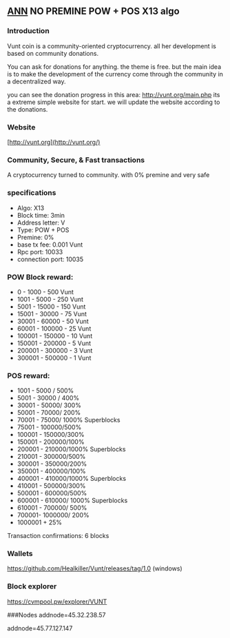 ## [ANN](VUNT) NO PREMINE POW + POS X13 algo 


### Introduction


Vunt coin is a community-oriented cryptocurrency. all her development is based on community donations.

You can ask for donations for anything. the theme is free. but the main idea is to make the development of the currency come through the community in a decentralized way.

you can see the donation progress in this area: http://vunt.org/main.php its a extreme simple website for start. we will update the website according to the donations.


### Website

[http://vunt.org](http://vunt.org/)

### Community, Secure, & Fast transactions

A cryptocurrency turned to community. with 0% premine and very safe


### specifications
- Algo: X13
- Block time: 3min
- Address letter: V
- Type: POW + POS
- Premine: 0%
- base tx fee: 0.001 Vunt
- Rpc port: 10033
- connection port: 10035

### POW Block reward:

- 0 - 1000 - 500 Vunt
- 1001 - 5000 - 250 Vunt
- 5001 - 15000 - 150 Vunt
- 15001 - 30000 - 75 Vunt
- 30001 - 60000 - 50 Vunt
- 60001 - 100000 - 25 Vunt
- 100001 - 150000 - 10 Vunt
- 150001 - 200000 - 5 Vunt
- 200001 - 300000 - 3 Vunt
- 300001 - 500000 - 1 Vunt


### POS reward:

- 1001 - 5000 / 500%
- 5001 - 30000 / 400%
- 30001 - 50000/ 300%
- 50001 - 70000/ 200%
- 70001 - 75000/ 1000% Superblocks
- 75001 - 100000/500%
- 100001 - 150000/300%
- 150001 - 200000/100%
- 200001 - 210000/1000% Superblocks
- 210001 - 300000/500%
- 300001 - 350000/200%
- 350001 - 400000/100%
- 400001 - 410000/1000% Superblocks
- 410001 - 500000/300%
- 500001 - 600000/500%
- 600001 - 610000/ 1000% Superblocks
- 610001 - 700000/ 500%
- 700001-  1000000/ 200%
- 1000001 + 25%

Transaction confirmations: 6 blocks

### Wallets

https://github.com/Healkiller/Vunt/releases/tag/1.0 (windows)

### Block explorer
https://cvmpool.pw/explorer/VUNT


###Nodes
addnode=45.32.238.57

addnode=45.77.127.147